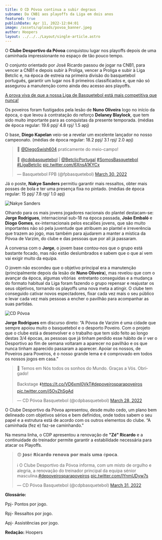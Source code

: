 ```yaml
---
title: O CD Póvoa continua a subir degraus
subname: Da CNB1 aos playoffs da Liga em dois anos
featured: true
publishDate: Apr 11, 2022-12:04:01
image: /assets/uploads/povoa_banner.jpeg
author: Hoopers
layout: ../../../Layout/single-article.astro
---
```

O **Clube Desportivo da Póvoa** conquistou lugar nos playoffs depois de uma caminhada impressionante no espaço de tão pouco tempo.

O conjunto orientado por José Ricardo passou de jogar na CNB1, para vencer a CNB1 e depois subir à Proliga, vencer a Proliga e subir à Liga Betclic e, na época de estreia na primeira divisão do basquetebol português, garantir um lugar nos 8 primeiros classificados e, que não só assegurou a manutenção como ainda deu acesso aos playoffs. 

[A prova viva de que a nossa Liga de Basquetebol está mais competitiva que nunca!](https://hoopers.club/posts/articles/2022-02-12-uma-liga-mais-competitiva/)

Os poveiros foram fustigados pela lesão de **Nuno Oliveira** logo no início da época, o que levou à contratação do reforço **Delaney Blaylock**, que tem sido muito importante para as conquistas da presente temporada. (médias de época regular: 19.6 ppj/ 4.8 rpj/ 1.5 apj)

O base, **Diego Kapelan** veio-se a revelar um excelente lançador no nosso campeonato. (médias de época regular: 18.2 ppj/ 3.1 rpj/ 2.0 apj)

<blockquote class="twitter-tweet"><p lang="pt" dir="ltr">🥵 <a href="https://twitter.com/DiegoSwish604?ref_src=twsrc%5Etfw">@DiegoSwish604</a> praticamente do meio-campo! <br><br>🔗 <a href="https://twitter.com/cdpbasquetebol?ref_src=twsrc%5Etfw">@cdpbasquetebol</a> | <a href="https://twitter.com/BetclicPortugal?ref_src=twsrc%5Etfw">@BetclicPortugal</a> <a href="https://twitter.com/hashtag/SomosBasquetebol?src=hash&amp;ref_src=twsrc%5Etfw">#SomosBasquetebol</a> <a href="https://twitter.com/hashtag/LigaBetclic?src=hash&amp;ref_src=twsrc%5Etfw">#LigaBetclic</a> <a href="https://t.co/6XnsA1KYCx">pic.twitter.com/6XnsA1KYCx</a></p>&mdash; Basquetebol FPB (@fpbasquetebol) <a href="https://twitter.com/fpbasquetebol/status/1509145056501981184?ref_src=twsrc%5Etfw">March 30, 2022</a></blockquote>

Já o poste, **Nakye Sanders** permitiu garantir mais ressaltos, obter mais posses de bola e ter uma presença fixa no pintado. (médias de época regular: 15 ppj/ 7.8 rpj/ 1.0 apj)

![Nakye Sanders](/assets/uploads/povoa_03.png "Nakye Sanders")

Olhando para os mais jovens jogadores nacionais do plantel destacam-se: **Jorge Rodrigues**, internacional sub-18 na época passada, **João Embaló** e **Diogo Gomes**, ex-internacionais pelos escalões jovens, que são muito importantes não só pela juventude que atribuem ao plantel e irreverência que trazem ao jogo, mas também para ajudarem a manter a mística da Póvoa de Varzim, do clube e das pessoas que por ali já passaram. 

À conversa com o **Jorge**, o jovem base contou-nos que o grupo está bastante focado, mas não estão deslumbrados e sabem que o que aí vem vai exigir muito da equipa.

O jovem não escondeu que o objetivo principal era a manutenção (principalmente depois da lesão de **Nuno Oliveira**), mas revelou que com o avançar da época, algumas vitórias  entretanto conseguidas e a mudança do formato habitual da Liga foram fazendo o grupo repensar e reajustar os seus objetivos, tornando os playoffs uma nova meta a atingir. O clube tem conseguido cativar novos espectadores, fixar cada vez mais o seu público e levar cada vez mais pessoas a encher o pavilhão para acompanhar as suas partidas.

![CD Póvoa](/assets/uploads/povoa_01.png "CD Póvoa")

**Jorge Rodrigues** em discurso direto: “A Póvoa de Varzim é uma cidade que sempre apoiou muito o basquetebol e o desporto Poveiro. Com o projeto que o clube está a desenvolver e o trabalho que tem sido feito ao longo destas 3/4 épocas, as pessoas que já tinham perdido esse hábito de ir ver o Desportivo ao fim de semana voltaram a aparecer no pavilhão e os que nunca tinham aparecido passaram a aparecer. Apoiar os nossos, de Poveiros para Poveiros, é o nosso grande lema e é comprovado em todos os nossos jogos em casa.”

<blockquote class="twitter-tweet"><p lang="pt" dir="ltr">💙 Temos em Nós todos os sonhos do Mundo. Graças a Vós. Obrigado!<br><br>Backstage ⬇️<a href="https://t.co/VD6xmI0VkT">https://t.co/VD6xmI0VkT</a><a href="https://twitter.com/hashtag/depoveirosparapoveiros?src=hash&amp;ref_src=twsrc%5Etfw">#depoveirosparapoveiros</a> <a href="https://t.co/j5OvZhSgAd">pic.twitter.com/j5OvZhSgAd</a></p>&mdash; CD Póvoa Basquetebol (@cdpbasquetebol) <a href="https://twitter.com/cdpbasquetebol/status/1508557384020639752?ref_src=twsrc%5Etfw">March 28, 2022</a></blockquote>

O Clube Desportivo da Póvoa apresentou, desde muito cedo, um plano bem delineado com objetivos sérios e bem definidos, onde todos sabem o seu papel e a estrutura está de acordo com os outros elementos do clube. “A caminhada (fez e) faz-se caminhando."

Na mesma linha, o CDP apresentou a renovação de **"Zé" Ricardo** e a continuidade do treinador permite garantir a estabilidade necessária para atacar os Playoffs.

<blockquote class="twitter-tweet"><p lang="pt" dir="ltr">😍 𝗝𝗼𝘀é 𝗥𝗶𝗰𝗮𝗿𝗱𝗼 𝗿𝗲𝗻𝗼𝘃𝗮 𝗽𝗼𝗿 𝗺𝗮𝗶𝘀 𝘂𝗺𝗮 é𝗽𝗼𝗰𝗮.<br><br>ℹ️ O Clube Desportivo da Póvoa informa, com um misto de orgulho e alegria, a renovação do treinador principal da equipa sénior masculina.<a href="https://twitter.com/hashtag/depoveirosparapoveiros?src=hash&amp;ref_src=twsrc%5Etfw">#depoveirosparapoveiros</a> <a href="https://t.co/lYnmUDyw7s">pic.twitter.com/lYnmUDyw7s</a></p>&mdash; CD Póvoa Basquetebol (@cdpbasquetebol) <a href="https://twitter.com/cdpbasquetebol/status/1509621674924253190?ref_src=twsrc%5Etfw">March 31, 2022</a></blockquote>

**Glossário:**

Ppj- Pontos por jogo. 

Rpj- Ressaltos por jogo.

Apj- Assistências por jogo.

**Redação:** Hoopers

<script async src="https://platform.twitter.com/widgets.js" charset="utf-8"></script>

[](https://hoopers.club/posts/articles/2022-02-12-uma-liga-mais-competitiva/)
